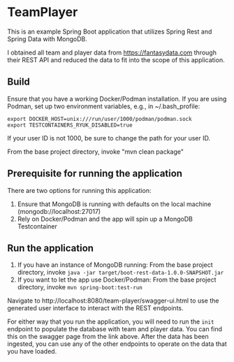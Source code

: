 # TeamPlayer
This is an example Spring Boot application that utilizes Spring Rest and Spring Data with MongoDB.

I obtained all team and player data from https://fantasydata.com through their REST API and reduced the data
to fit into the scope of this application.

## Build
Ensure that you have a working Docker/Podman installation.  If you are using Podman, set up two environment
variables, e.g., in ~/.bash_profile:

    export DOCKER_HOST=unix:///run/user/1000/podman/podman.sock
    export TESTCONTAINERS_RYUK_DISABLED=true

If your user ID is not 1000, be sure to change the path for your user ID.

From the base project directory, invoke "mvn clean package"

## Prerequisite for running the application
There are two options for running this application:
 1. Ensure that MongoDB is running with defaults on the local machine (mongodb://localhost:27017)
 2. Rely on Docker/Podman and the app will spin up a MongoDB Testcontainer


## Run the application
1. If you have an instance of MongoDB running:
   From the base project directory, invoke `java -jar target/boot-rest-data-1.0.0-SNAPSHOT.jar`
2. If you want to let the app use Docker/Podman:
   From the base project directory, invoke `mvn spring-boot:test-run`

Navigate to http://localhost:8080/team-player/swagger-ui.html to use the generated user interface to interact with the REST
endpoints.

For either way that you run the application, you will need to run the `init` endpoint to populate
the database with team and player data.  You can find this on the swagger page from the link above.
After the data has been ingested, you can use any of the other endpoints to operate on the data
that you have loaded.
